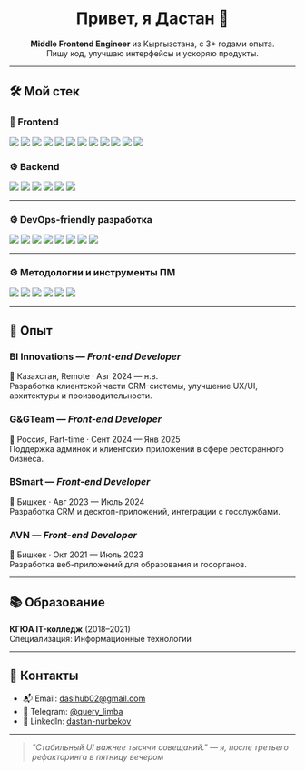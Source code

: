 <h1 align="center">Привет, я Дастан 👋</h1>

<p align="center">
  <strong>Middle Frontend Engineer</strong> из Кыргызстана, c 3+ годами опыта.<br/>
  Пишу код, улучшаю интерфейсы и ускоряю продукты.
</p>

---

## 🛠️ Мой стек

### 🧩 Frontend
<p>
  <img src="https://img.shields.io/badge/-JavaScript-F7DF1E?logo=javascript&logoColor=black" />
  <img src="https://img.shields.io/badge/-TypeScript-3178C6?logo=typescript&logoColor=white" />
  <img src="https://img.shields.io/badge/-React-61DAFB?logo=react&logoColor=black" />
  <img src="https://img.shields.io/badge/-Next.js-000000?logo=nextdotjs" />
  <img src="https://img.shields.io/badge/-Redux-764ABC?logo=redux&logoColor=white" />
  <img src="https://img.shields.io/badge/-Jotai-1E88E5?logoColor=white" />
  <img src="https://img.shields.io/badge/-Tailwind-06B6D4?logo=tailwindcss&logoColor=white" />
  <img src="https://img.shields.io/badge/-AntDesign-0170FE?logo=antdesign&logoColor=white" />
  <img src="https://img.shields.io/badge/-Shadcn_UI-18181B?logo=vercel&logoColor=white" />
  <img src="https://img.shields.io/badge/-ReactQuery-FF4154?logo=reactquery&logoColor=white" />
  <img src="https://img.shields.io/badge/-FSD-grey?style=flat" />
  <img src="https://img.shields.io/badge/-Electron-47848F?logo=electron&logoColor=white" />
</p>

### ⚙️ Backend
<p> <img src="https://img.shields.io/badge/-Node.js-339933?logo=node.js&logoColor=white" /> <img src="https://img.shields.io/badge/-Express-000000?logo=express&logoColor=white" /> <img src="https://img.shields.io/badge/-NestJS-E0234E?logo=nestjs&logoColor=white" /> <img src="https://img.shields.io/badge/-PostgreSQL-4169E1?logo=postgresql&logoColor=white" /> <img src="https://img.shields.io/badge/-TypeORM-CB3837?logo=typeorm&logoColor=white" /> <img src="https://img.shields.io/badge/-JWT-000000?logo=jsonwebtokens&logoColor=white" /> </p>

---

### ⚙️ DevOps-friendly разработка
<p> <img src="https://img.shields.io/badge/-Docker-2496ED?logo=docker&logoColor=white" /> <img src="https://img.shields.io/badge/-Git-F05032?logo=git&logoColor=white" /> <img src="https://img.shields.io/badge/-GitLab-FC6D26?logo=gitlab&logoColor=white" /> <img src="https://img.shields.io/badge/-GitHub_Actions-2088FF?logo=githubactions&logoColor=white" /> <img src="https://img.shields.io/badge/-Nginx-009639?logo=nginx&logoColor=white" /> <img src="https://img.shields.io/badge/-Husky-24292F?logo=husky&logoColor=white" /> <img src="https://img.shields.io/badge/-Lint_Staged-000000?logo=prettier&logoColor=white" /> <img src="https://img.shields.io/badge/-Commitlint-000000?logo=commitlint&logoColor=white" /> </p>

---

### ⚙️ Методологии и инструменты ПМ
<p> <img src="https://img.shields.io/badge/-Agile-0052CC?logo=agile&logoColor=white" /> <img src="https://img.shields.io/badge/-Scrum-6DB33F?logo=scrumalliance&logoColor=white" /> <img src="https://img.shields.io/badge/-Kanban-3178C6?logo=trello&logoColor=white" /> <img src="https://img.shields.io/badge/-Waterfall-grey" /> <img src="https://img.shields.io/badge/-Jira-0052CC?logo=jira&logoColor=white" /> <img src="https://img.shields.io/badge/-Notion-000000?logo=notion&logoColor=white" /> </p>

---

## 💼 Опыт

### **BI Innovations** — *Front-end Developer*
📍 Казахстан, Remote · Авг 2024 — н.в.  
Разработка клиентской части CRM-системы, улучшение UX/UI, архитектуры и производительности.

### **G&GTeam** — *Front-end Developer*
📍 Россия, Part-time · Сент 2024 — Янв 2025  
Поддержка админок и клиентских приложений в сфере ресторанного бизнеса.

### **BSmart** — *Front-end Developer*
📍 Бишкек · Авг 2023 — Июль 2024  
Разработка CRM и десктоп-приложений, интеграции с госслужбами.

### **AVN** — *Front-end Developer*
📍 Бишкек · Окт 2021 — Июль 2023  
Разработка веб-приложений для образования и госорганов.

---

## 📚 Образование

**КГЮА IT-колледж** (2018–2021)  
Специализация: Информационные технологии

---

## 🔗 Контакты

- 📬 Email: [dasihub02@gmail.com](mailto:dasihub02@gmail.com)
- 💬 Telegram: [@query_limba](https://t.me/query_limba)
- 💼 LinkedIn: [dastan-nurbekov](https://www.linkedin.com/in/dastan-nurbekov)

---

> _"Стабильный UI важнее тысячи совещаний." — я, после третьего рефакторинга в пятницу вечером_
